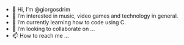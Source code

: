 - 👋 Hi, I’m @giorgosdrim
- 👀 I’m interested in music, video games and technology in general.
- 🌱 I’m currently learning how to code using C.
- 💞️ I’m looking to collaborate on ...
- 📫 How to reach me ...

<!---
giorgosdrim/giorgosdrim is a ✨ special ✨ repository because its `README.md` (this file) appears on your GitHub profile.
You can click the Preview link to take a look at your changes.
--->

